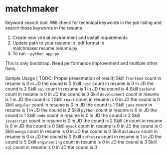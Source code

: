 # matchmaker
Keyword search tool. Will check for technical keywords in the job listing and search those keywords in the resume.

1. Create new virtual environment and install requirements
2. Update path to your resume in .pdf format in matchmaker.resume.resume.py
3. To run -  `python app.py`

This is only bootstrap. Need performance improvement and multiple other fixes.

Sample Usage [ TODO: Proper presentation of result]
Skill `frontend` count in resume is 0 in JD the cound is 0
Skill `rest` count in resume is 0 in JD the cound is 2
Skill `api` count in resume is 1 in JD the cound is 4
Skill `backend` count in resume is 0 in JD the cound is 0
Skill `development` count in resume is 1 in JD the cound is 1
Skill `react` count in resume is 0 in JD the cound is 0
Skill `angular` count in resume is 0 in JD the cound is 1
Skill `java` count in resume is 1 in JD the cound is 2
Skill `python` count in resume is 0 in JD the cound is 1
Skill `node` count in resume is 0 in JD the cound is 3
Skill `javascript` count in resume is 0 in JD the cound is 2
Skill `C#` count in resume is 0 in JD the cound is 0
Skill `mysql` count in resume is 0 in JD the cound is 0
Skill `mongo` count in resume is 0 in JD the cound is 0
Skill `database` count in resume is 0 in JD the cound is 0
Skill `software` count in resume is 1 in JD the cound is 5
Skill `engineering` count in resume is 0 in JD the cound is 3
Skill `sql` count in resume is 0 in JD the cound is 0
